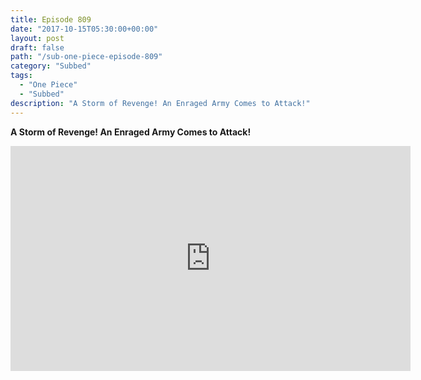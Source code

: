 ```yaml
---
title: Episode 809
date: "2017-10-15T05:30:00+00:00"
layout: post
draft: false
path: "/sub-one-piece-episode-809"
category: "Subbed"
tags:
  - "One Piece"
  - "Subbed"
description: "A Storm of Revenge! An Enraged Army Comes to Attack!"
---
```


**A Storm of Revenge! An Enraged Army Comes to Attack!**

<iframe width="640" height="360" src="https://www.rapidvideo.com/e/G6FRPH2FO3" frameborder="0" marginwidth=0 marginheight=0 scrolling=no allowfullscreen></iframe>


